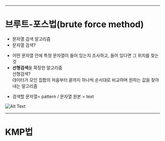 ___
# 브루트-포스법(brute force method)
* 문자열 검색 알고리즘
* 문자열 검색?  
- 어떤 문자열 안에 특정 문자열이 들어 있는지 조사하고, 들어 있다면 그 위치를 찾는 것  
- **선형검색**을 확장한 알고리즘  
선형검색?  
데이터가 모인 집합의 처음부터 끝까지 하나씩 순서대로 비교하며 원하는 값을 찾아내는 알고리즘  

* 검색할 문자열= pattern / 문자열 원본 = text

![Alt Text](https://miro.medium.com/v2/resize:fit:1100/1*jkD9WCeYIMIfF0n9MSbOQg.gif)

___
# KMP법

